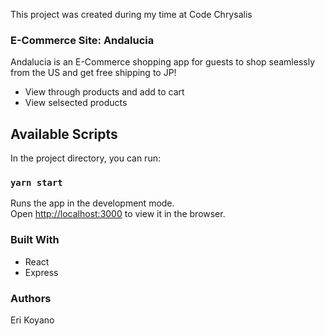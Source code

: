 This project was created during my time at Code Chrysalis

### E-Commerce Site: Andalucia
Andalucia is an E-Commerce shopping app for guests to shop seamlessly from the US and get free shipping to JP!
- View through products and add to cart
- View selsected products 


## Available Scripts

In the project directory, you can run:

### `yarn start`

Runs the app in the development mode.<br />
Open [http://localhost:3000](http://localhost:3000) to view it in the browser.




### Built With
- React 
- Express

### Authors
Eri Koyano
